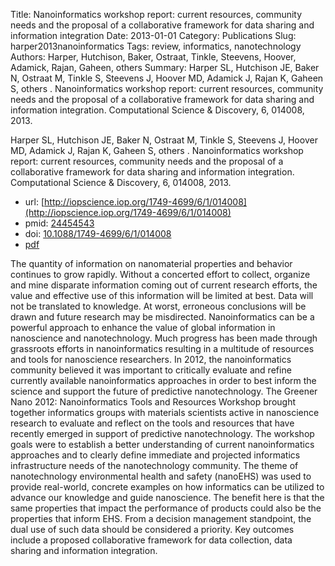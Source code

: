 Title: Nanoinformatics workshop report: current resources, community needs and the proposal of a collaborative framework for data sharing and information integration
Date: 2013-01-01
Category: Publications
Slug: harper2013nanoinformatics
Tags: review, informatics, nanotechnology
Authors: Harper, Hutchison, Baker, Ostraat, Tinkle, Steevens, Hoover, Adamick, Rajan, Gaheen, others
Summary: Harper SL, Hutchison JE, Baker N, Ostraat M, Tinkle S, Steevens J, Hoover MD, Adamick J, Rajan K, Gaheen S, others . Nanoinformatics workshop report: current resources, community needs and the proposal of a collaborative framework for data sharing and information integration. Computational Science \& Discovery, 6, 014008, 2013. 

Harper SL, Hutchison JE, Baker N, Ostraat M, Tinkle S, Steevens J, Hoover MD, Adamick J, Rajan K, Gaheen S, others . Nanoinformatics workshop report: current resources, community needs and the proposal of a collaborative framework for data sharing and information integration. Computational Science \& Discovery, 6, 014008, 2013. 

* url: [http://iopscience.iop.org/1749-4699/6/1/014008](http://iopscience.iop.org/1749-4699/6/1/014008)
* pmid: [24454543](24454543)
* doi: [10.1088/1749-4699/6/1/014008](10.1088/1749-4699/6/1/014008)
* [pdf](http://sobolevnrm.github.io/papers/harper2013nanoinformatics.pdf)

The quantity of information on nanomaterial properties and behavior continues to grow rapidly. Without a concerted effort to collect, organize and mine disparate information coming out of current research efforts, the value and effective use of this information will be limited at best. Data will not be translated to knowledge. At worst, erroneous conclusions will be drawn and future research may be misdirected. Nanoinformatics can be a powerful approach to enhance the value of global information in nanoscience and nanotechnology. Much progress has been made through grassroots efforts in nanoinformatics resulting in a multitude of resources and tools for nanoscience researchers. In 2012, the nanoinformatics community believed it was important to critically evaluate and refine currently available nanoinformatics approaches in order to best inform the science and support the future of predictive nanotechnology. The Greener Nano 2012: Nanoinformatics Tools and Resources Workshop brought together informatics groups with materials scientists active in nanoscience research to evaluate and reflect on the tools and resources that have recently emerged in support of predictive nanotechnology. The workshop goals were to establish a better understanding of current nanoinformatics approaches and to clearly define immediate and projected informatics infrastructure needs of the nanotechnology community. The theme of nanotechnology environmental health and safety (nanoEHS) was used to provide real-world, concrete examples on how informatics can be utilized to advance our knowledge and guide nanoscience. The benefit here is that the same properties that impact the performance of products could also be the properties that inform EHS. From a decision management standpoint, the dual use of such data should be considered a priority. Key outcomes include a proposed collaborative framework for data collection, data sharing and information integration.
